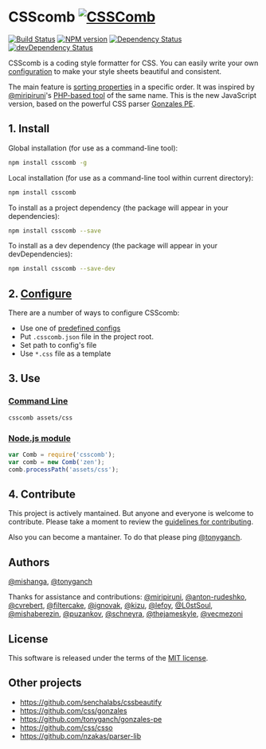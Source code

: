 # CSScomb [![CSSComb](logo.png)](http://csscomb.com/)
[![Build Status](https://travis-ci.org/csscomb/csscomb.js.svg?branch=master)](http://travis-ci.org/csscomb/csscomb.js)
[![NPM version](https://badge.fury.io/js/csscomb.svg)](http://badge.fury.io/js/csscomb)
[![Dependency Status](https://david-dm.org/csscomb/csscomb.js.svg)](https://david-dm.org/csscomb/csscomb.js)
[![devDependency Status](https://david-dm.org/csscomb/csscomb.js/dev-status.svg)](https://david-dm.org/csscomb/csscomb.js#info=devDependencies)

CSScomb is a coding style formatter for CSS.
You can easily write your own [configuration](doc/configuration.md) to make
your style sheets beautiful and consistent.

The main feature is [sorting properties](doc/options.md#sort-order) in a specific order.
It was inspired by [@miripiruni](https://github.com/miripiruni)'s
[PHP-based tool](https://github.com/csscomb/csscomb) of the same name.
This is the new JavaScript version, based on the powerful CSS parser
[Gonzales PE](https://github.com/tonyganch/gonzales-pe).

## 1. Install

Global installation (for use as a command-line tool):

```bash
npm install csscomb -g
```

Local installation (for use as a command-line tool within current directory):

```bash
npm install csscomb
```

To install as a project dependency (the package will appear in your dependencies):

```bash
npm install csscomb --save
```

To install as a dev dependency (the package will appear in your devDependencies):

```bash
npm install csscomb --save-dev
```

## 2. [Configure](doc/configuration.md)

There are a number of ways to configure CSScomb:

- Use one of [predefined configs](config)
- Put `.csscomb.json` file in the project root.
- Set path to config's file
- Use `*.css` file as a template

## 3. Use

### [Command Line](doc/usage-cli.md)

```bash
csscomb assets/css
```

### [Node.js module](doc/usage-node.md)

```js
var Comb = require('csscomb');
var comb = new Comb('zen');
comb.processPath('assets/css');
```

## 4. Contribute

This project is actively mantained. But anyone and everyone is welcome to contribute.
Please take a moment to review the [guidelines for contributing](CONTRIBUTING.md).

Also you can become a mantainer. To do that please ping
[@tonyganch](https://github.com/tonyganch).

## Authors

[@mishanga](https://github.com/mishanga),
[@tonyganch](https://github.com/tonyganch)

Thanks for assistance and contributions:
[@miripiruni](https://github.com/miripiruni),
[@anton-rudeshko](https://github.com/anton-rudeshko),
[@cvrebert](https://github.com/cvrebert),
[@filtercake](https://github.com/filtercake),
[@ignovak](https://github.com/ignovak),
[@kizu](https://github.com/kizu),
[@lefoy](https://github.com/lefoy),
[@L0stSoul](https://github.com/L0stSoul),
[@mishaberezin](https://github.com/mishaberezin),
[@puzankov](https://github.com/puzankov),
[@schneyra](https://github.com/schneyra),
[@thejameskyle](https://github.com/thejameskyle),
[@vecmezoni](https://github.com/vecmezoni)

## License

This software is released under the terms of the
[MIT license](https://github.com/csscomb/csscomb.js/blob/master/LICENSE).

## Other projects
* https://github.com/senchalabs/cssbeautify
* https://github.com/css/gonzales
* https://github.com/tonyganch/gonzales-pe
* https://github.com/css/csso
* https://github.com/nzakas/parser-lib
